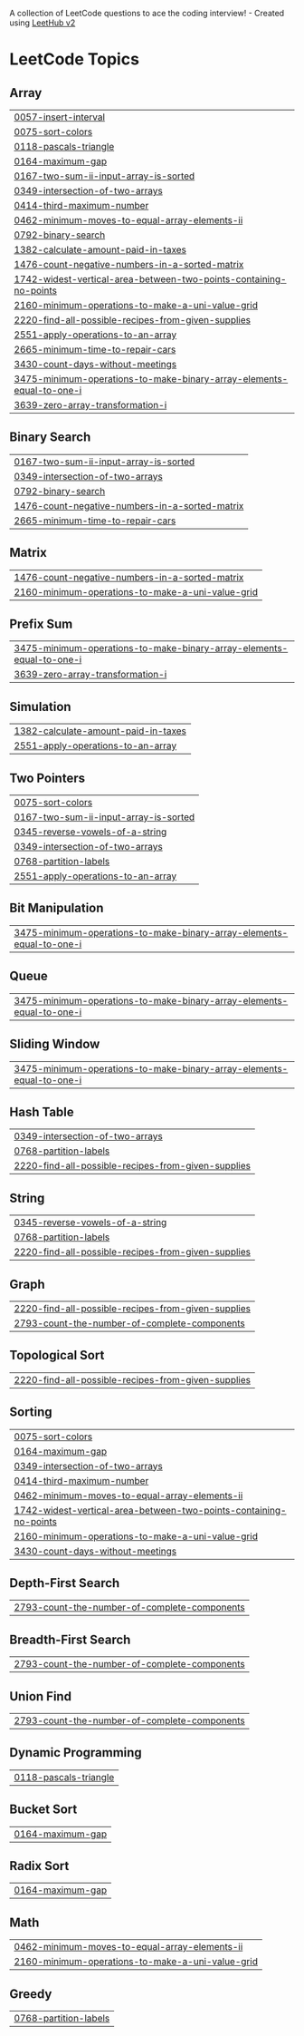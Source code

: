 A collection of LeetCode questions to ace the coding interview! - Created using [LeetHub v2](https://github.com/arunbhardwaj/LeetHub-2.0)
<!---LeetCode Topics Start-->
# LeetCode Topics
## Array
|  |
| ------- |
| [0057-insert-interval](https://github.com/Ishant-Chouhan/leetcode/tree/master/0057-insert-interval) |
| [0075-sort-colors](https://github.com/Ishant-Chouhan/leetcode/tree/master/0075-sort-colors) |
| [0118-pascals-triangle](https://github.com/Ishant-Chouhan/leetcode/tree/master/0118-pascals-triangle) |
| [0164-maximum-gap](https://github.com/Ishant-Chouhan/leetcode/tree/master/0164-maximum-gap) |
| [0167-two-sum-ii-input-array-is-sorted](https://github.com/Ishant-Chouhan/leetcode/tree/master/0167-two-sum-ii-input-array-is-sorted) |
| [0349-intersection-of-two-arrays](https://github.com/Ishant-Chouhan/leetcode/tree/master/0349-intersection-of-two-arrays) |
| [0414-third-maximum-number](https://github.com/Ishant-Chouhan/leetcode/tree/master/0414-third-maximum-number) |
| [0462-minimum-moves-to-equal-array-elements-ii](https://github.com/Ishant-Chouhan/leetcode/tree/master/0462-minimum-moves-to-equal-array-elements-ii) |
| [0792-binary-search](https://github.com/Ishant-Chouhan/leetcode/tree/master/0792-binary-search) |
| [1382-calculate-amount-paid-in-taxes](https://github.com/Ishant-Chouhan/leetcode/tree/master/1382-calculate-amount-paid-in-taxes) |
| [1476-count-negative-numbers-in-a-sorted-matrix](https://github.com/Ishant-Chouhan/leetcode/tree/master/1476-count-negative-numbers-in-a-sorted-matrix) |
| [1742-widest-vertical-area-between-two-points-containing-no-points](https://github.com/Ishant-Chouhan/leetcode/tree/master/1742-widest-vertical-area-between-two-points-containing-no-points) |
| [2160-minimum-operations-to-make-a-uni-value-grid](https://github.com/Ishant-Chouhan/leetcode/tree/master/2160-minimum-operations-to-make-a-uni-value-grid) |
| [2220-find-all-possible-recipes-from-given-supplies](https://github.com/Ishant-Chouhan/leetcode/tree/master/2220-find-all-possible-recipes-from-given-supplies) |
| [2551-apply-operations-to-an-array](https://github.com/Ishant-Chouhan/leetcode/tree/master/2551-apply-operations-to-an-array) |
| [2665-minimum-time-to-repair-cars](https://github.com/Ishant-Chouhan/leetcode/tree/master/2665-minimum-time-to-repair-cars) |
| [3430-count-days-without-meetings](https://github.com/Ishant-Chouhan/leetcode/tree/master/3430-count-days-without-meetings) |
| [3475-minimum-operations-to-make-binary-array-elements-equal-to-one-i](https://github.com/Ishant-Chouhan/leetcode/tree/master/3475-minimum-operations-to-make-binary-array-elements-equal-to-one-i) |
| [3639-zero-array-transformation-i](https://github.com/Ishant-Chouhan/leetcode/tree/master/3639-zero-array-transformation-i) |
## Binary Search
|  |
| ------- |
| [0167-two-sum-ii-input-array-is-sorted](https://github.com/Ishant-Chouhan/leetcode/tree/master/0167-two-sum-ii-input-array-is-sorted) |
| [0349-intersection-of-two-arrays](https://github.com/Ishant-Chouhan/leetcode/tree/master/0349-intersection-of-two-arrays) |
| [0792-binary-search](https://github.com/Ishant-Chouhan/leetcode/tree/master/0792-binary-search) |
| [1476-count-negative-numbers-in-a-sorted-matrix](https://github.com/Ishant-Chouhan/leetcode/tree/master/1476-count-negative-numbers-in-a-sorted-matrix) |
| [2665-minimum-time-to-repair-cars](https://github.com/Ishant-Chouhan/leetcode/tree/master/2665-minimum-time-to-repair-cars) |
## Matrix
|  |
| ------- |
| [1476-count-negative-numbers-in-a-sorted-matrix](https://github.com/Ishant-Chouhan/leetcode/tree/master/1476-count-negative-numbers-in-a-sorted-matrix) |
| [2160-minimum-operations-to-make-a-uni-value-grid](https://github.com/Ishant-Chouhan/leetcode/tree/master/2160-minimum-operations-to-make-a-uni-value-grid) |
## Prefix Sum
|  |
| ------- |
| [3475-minimum-operations-to-make-binary-array-elements-equal-to-one-i](https://github.com/Ishant-Chouhan/leetcode/tree/master/3475-minimum-operations-to-make-binary-array-elements-equal-to-one-i) |
| [3639-zero-array-transformation-i](https://github.com/Ishant-Chouhan/leetcode/tree/master/3639-zero-array-transformation-i) |
## Simulation
|  |
| ------- |
| [1382-calculate-amount-paid-in-taxes](https://github.com/Ishant-Chouhan/leetcode/tree/master/1382-calculate-amount-paid-in-taxes) |
| [2551-apply-operations-to-an-array](https://github.com/Ishant-Chouhan/leetcode/tree/master/2551-apply-operations-to-an-array) |
## Two Pointers
|  |
| ------- |
| [0075-sort-colors](https://github.com/Ishant-Chouhan/leetcode/tree/master/0075-sort-colors) |
| [0167-two-sum-ii-input-array-is-sorted](https://github.com/Ishant-Chouhan/leetcode/tree/master/0167-two-sum-ii-input-array-is-sorted) |
| [0345-reverse-vowels-of-a-string](https://github.com/Ishant-Chouhan/leetcode/tree/master/0345-reverse-vowels-of-a-string) |
| [0349-intersection-of-two-arrays](https://github.com/Ishant-Chouhan/leetcode/tree/master/0349-intersection-of-two-arrays) |
| [0768-partition-labels](https://github.com/Ishant-Chouhan/leetcode/tree/master/0768-partition-labels) |
| [2551-apply-operations-to-an-array](https://github.com/Ishant-Chouhan/leetcode/tree/master/2551-apply-operations-to-an-array) |
## Bit Manipulation
|  |
| ------- |
| [3475-minimum-operations-to-make-binary-array-elements-equal-to-one-i](https://github.com/Ishant-Chouhan/leetcode/tree/master/3475-minimum-operations-to-make-binary-array-elements-equal-to-one-i) |
## Queue
|  |
| ------- |
| [3475-minimum-operations-to-make-binary-array-elements-equal-to-one-i](https://github.com/Ishant-Chouhan/leetcode/tree/master/3475-minimum-operations-to-make-binary-array-elements-equal-to-one-i) |
## Sliding Window
|  |
| ------- |
| [3475-minimum-operations-to-make-binary-array-elements-equal-to-one-i](https://github.com/Ishant-Chouhan/leetcode/tree/master/3475-minimum-operations-to-make-binary-array-elements-equal-to-one-i) |
## Hash Table
|  |
| ------- |
| [0349-intersection-of-two-arrays](https://github.com/Ishant-Chouhan/leetcode/tree/master/0349-intersection-of-two-arrays) |
| [0768-partition-labels](https://github.com/Ishant-Chouhan/leetcode/tree/master/0768-partition-labels) |
| [2220-find-all-possible-recipes-from-given-supplies](https://github.com/Ishant-Chouhan/leetcode/tree/master/2220-find-all-possible-recipes-from-given-supplies) |
## String
|  |
| ------- |
| [0345-reverse-vowels-of-a-string](https://github.com/Ishant-Chouhan/leetcode/tree/master/0345-reverse-vowels-of-a-string) |
| [0768-partition-labels](https://github.com/Ishant-Chouhan/leetcode/tree/master/0768-partition-labels) |
| [2220-find-all-possible-recipes-from-given-supplies](https://github.com/Ishant-Chouhan/leetcode/tree/master/2220-find-all-possible-recipes-from-given-supplies) |
## Graph
|  |
| ------- |
| [2220-find-all-possible-recipes-from-given-supplies](https://github.com/Ishant-Chouhan/leetcode/tree/master/2220-find-all-possible-recipes-from-given-supplies) |
| [2793-count-the-number-of-complete-components](https://github.com/Ishant-Chouhan/leetcode/tree/master/2793-count-the-number-of-complete-components) |
## Topological Sort
|  |
| ------- |
| [2220-find-all-possible-recipes-from-given-supplies](https://github.com/Ishant-Chouhan/leetcode/tree/master/2220-find-all-possible-recipes-from-given-supplies) |
## Sorting
|  |
| ------- |
| [0075-sort-colors](https://github.com/Ishant-Chouhan/leetcode/tree/master/0075-sort-colors) |
| [0164-maximum-gap](https://github.com/Ishant-Chouhan/leetcode/tree/master/0164-maximum-gap) |
| [0349-intersection-of-two-arrays](https://github.com/Ishant-Chouhan/leetcode/tree/master/0349-intersection-of-two-arrays) |
| [0414-third-maximum-number](https://github.com/Ishant-Chouhan/leetcode/tree/master/0414-third-maximum-number) |
| [0462-minimum-moves-to-equal-array-elements-ii](https://github.com/Ishant-Chouhan/leetcode/tree/master/0462-minimum-moves-to-equal-array-elements-ii) |
| [1742-widest-vertical-area-between-two-points-containing-no-points](https://github.com/Ishant-Chouhan/leetcode/tree/master/1742-widest-vertical-area-between-two-points-containing-no-points) |
| [2160-minimum-operations-to-make-a-uni-value-grid](https://github.com/Ishant-Chouhan/leetcode/tree/master/2160-minimum-operations-to-make-a-uni-value-grid) |
| [3430-count-days-without-meetings](https://github.com/Ishant-Chouhan/leetcode/tree/master/3430-count-days-without-meetings) |
## Depth-First Search
|  |
| ------- |
| [2793-count-the-number-of-complete-components](https://github.com/Ishant-Chouhan/leetcode/tree/master/2793-count-the-number-of-complete-components) |
## Breadth-First Search
|  |
| ------- |
| [2793-count-the-number-of-complete-components](https://github.com/Ishant-Chouhan/leetcode/tree/master/2793-count-the-number-of-complete-components) |
## Union Find
|  |
| ------- |
| [2793-count-the-number-of-complete-components](https://github.com/Ishant-Chouhan/leetcode/tree/master/2793-count-the-number-of-complete-components) |
## Dynamic Programming
|  |
| ------- |
| [0118-pascals-triangle](https://github.com/Ishant-Chouhan/leetcode/tree/master/0118-pascals-triangle) |
## Bucket Sort
|  |
| ------- |
| [0164-maximum-gap](https://github.com/Ishant-Chouhan/leetcode/tree/master/0164-maximum-gap) |
## Radix Sort
|  |
| ------- |
| [0164-maximum-gap](https://github.com/Ishant-Chouhan/leetcode/tree/master/0164-maximum-gap) |
## Math
|  |
| ------- |
| [0462-minimum-moves-to-equal-array-elements-ii](https://github.com/Ishant-Chouhan/leetcode/tree/master/0462-minimum-moves-to-equal-array-elements-ii) |
| [2160-minimum-operations-to-make-a-uni-value-grid](https://github.com/Ishant-Chouhan/leetcode/tree/master/2160-minimum-operations-to-make-a-uni-value-grid) |
## Greedy
|  |
| ------- |
| [0768-partition-labels](https://github.com/Ishant-Chouhan/leetcode/tree/master/0768-partition-labels) |
<!---LeetCode Topics End-->